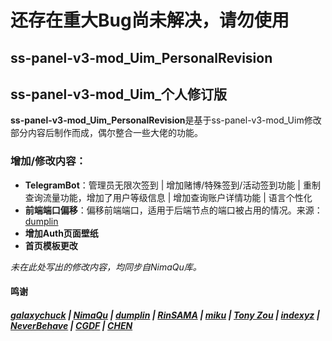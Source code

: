 # 还存在重大Bug尚未解决，请勿使用

## ss-panel-v3-mod_Uim_PersonalRevision
## ss-panel-v3-mod_Uim_个人修订版

**ss-panel-v3-mod_Uim_PersonalRevision**是基于ss-panel-v3-mod_Uim修改部分内容后制作而成，偶尔整合一些大佬的功能。

### 增加/修改内容：
- **TelegramBot**：管理员无限次签到 | 增加赌博/特殊签到/活动签到功能 | 重制查询流量功能，增加了用户等级信息 | 增加查询账户详情功能 | 语言个性化
- **前端端口偏移**：偏移前端端口，适用于后端节点的端口被占用的情况。来源：[dumplin](https://github.com/dumplin233) 
- **增加Auth页面壁纸**
- **首页模板更改**

*未在此处写出的修改内容，均同步自NimaQu库。*

#### 鸣谢

##### [galaxychuck](https://github.com/galaxychuck) | [NimaQu](https://github.com/NimaQu) | [dumplin](https://github.com/dumplin233) | [RinSAMA](https://github.com/mxihan) | [miku](https://github.com/xcxnig) | [Tony Zou](https://github.com/ZJY2003) | [**indexyz**](https://github.com/Indexyz) | [**NeverBehave**](https://github.com/NeverBehave) | [**CGDF**](https://github.com/CGDF-GitHub) | [**CHEN**](https://github.com/ChenSee)
